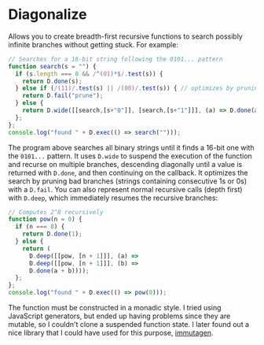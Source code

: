 Diagonalize
===========

Allows you to create breadth-first recursive functions to search possibly
infinite branches without getting stuck. For example:

```javascript
// Searches for a 16-bit string following the 0101... pattern
function search(s = "") { 
  if (s.length === 8 && /^(01)*$/.test(s)) {
    return D.done(s);
  } else if (/(11)/.test(s) || /(00)/.test(s)) { // optimizes by pruning
    return D.fail("prune");
  } else {
    return D.wide([[search,[s+"0"]], [search,[s+"1"]]], (a) => D.done(a));
  };
};
console.log("found " + D.exec(() => search("")));
```

The program above searches all binary strings until it finds a 16-bit one with
the `0101...` pattern. It uses `D.wide` to suspend the execution of the function
and recurse on multiple branches, descending diagonally until a value is
returned with `D.done`, and then continuing on the callback. It optimizes the
search by pruning bad branches (strings containing consecutive 1s or 0s) with a
`D.fail`. You can also represent normal recursive calls (depth first) with
`D.deep`, which immediately resumes the recursive branches:

```javascript
// Computes 2^8 recursively
function pow(n = 0) { 
  if (n === 8) {
    return D.done(1);
  } else {
    return (
      D.deep([[pow, [n + 1]]], (a) => 
      D.deep([[pow, [n + 1]]], (b) => 
      D.done(a + b))));
  };
};
console.log("found " + D.exec(() => pow(0)));
```

The function must be constructed in a monadic style. I tried using JavaScript
generators, but ended up having problems since they are mutable, so I couldn't
clone a suspended function state. I later found out a nice library that I could
have used for this purpose, [immutagen](https://github.com/pelotom/immutagen).

